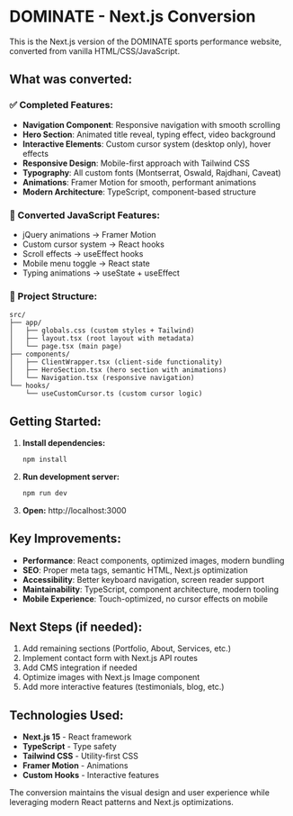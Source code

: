 # DOMINATE - Next.js Conversion

This is the Next.js version of the DOMINATE sports performance website, converted from vanilla HTML/CSS/JavaScript.

## What was converted:

### ✅ Completed Features:
- **Navigation Component**: Responsive navigation with smooth scrolling
- **Hero Section**: Animated title reveal, typing effect, video background
- **Interactive Elements**: Custom cursor system (desktop only), hover effects
- **Responsive Design**: Mobile-first approach with Tailwind CSS
- **Typography**: All custom fonts (Montserrat, Oswald, Rajdhani, Caveat)
- **Animations**: Framer Motion for smooth, performant animations
- **Modern Architecture**: TypeScript, component-based structure

### 🔄 Converted JavaScript Features:
- jQuery animations → Framer Motion
- Custom cursor system → React hooks
- Scroll effects → useEffect hooks
- Mobile menu toggle → React state
- Typing animations → useState + useEffect

### 📁 Project Structure:
```
src/
├── app/
│   ├── globals.css (custom styles + Tailwind)
│   ├── layout.tsx (root layout with metadata)
│   └── page.tsx (main page)
├── components/
│   ├── ClientWrapper.tsx (client-side functionality)
│   ├── HeroSection.tsx (hero section with animations)
│   └── Navigation.tsx (responsive navigation)
└── hooks/
    └── useCustomCursor.ts (custom cursor logic)
```

## Getting Started:

1. **Install dependencies:**
   ```bash
   npm install
   ```

2. **Run development server:**
   ```bash
   npm run dev
   ```

3. **Open:** http://localhost:3000

## Key Improvements:

- **Performance**: React components, optimized images, modern bundling
- **SEO**: Proper meta tags, semantic HTML, Next.js optimization
- **Accessibility**: Better keyboard navigation, screen reader support
- **Maintainability**: TypeScript, component architecture, modern tooling
- **Mobile Experience**: Touch-optimized, no cursor effects on mobile

## Next Steps (if needed):

1. Add remaining sections (Portfolio, About, Services, etc.)
2. Implement contact form with Next.js API routes
3. Add CMS integration if needed
4. Optimize images with Next.js Image component
5. Add more interactive features (testimonials, blog, etc.)

## Technologies Used:

- **Next.js 15** - React framework
- **TypeScript** - Type safety
- **Tailwind CSS** - Utility-first CSS
- **Framer Motion** - Animations
- **Custom Hooks** - Interactive features

The conversion maintains the visual design and user experience while leveraging modern React patterns and Next.js optimizations.